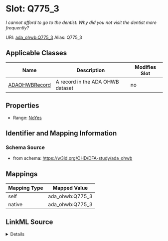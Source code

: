 

# Slot: Q775_3 


_I cannot afford to go to the dentist: Why did you not visit the dentist more frequently?_





URI: [ada_ohwb:Q775_3](https://w3id.org/OHD/DFA-study/ada_ohwb/Q775_3)
Alias: Q775_3

<!-- no inheritance hierarchy -->





## Applicable Classes

| Name | Description | Modifies Slot |
| --- | --- | --- |
| [ADAOHWBRecord](ADAOHWBRecord.md) | A record in the ADA OHWB dataset |  no  |







## Properties

* Range: [NoYes](NoYes.md)





## Identifier and Mapping Information







### Schema Source


* from schema: https://w3id.org/OHD/DFA-study/ada_ohwb




## Mappings

| Mapping Type | Mapped Value |
| ---  | ---  |
| self | ada_ohwb:Q775_3 |
| native | ada_ohwb:Q775_3 |




## LinkML Source

<details>
```yaml
name: Q775_3
description: 'I cannot afford to go to the dentist: Why did you not visit the dentist
  more frequently?'
from_schema: https://w3id.org/OHD/DFA-study/ada_ohwb
rank: 1000
alias: Q775_3
domain_of:
- ADA_OHWBRecord
range: NoYes

```
</details>